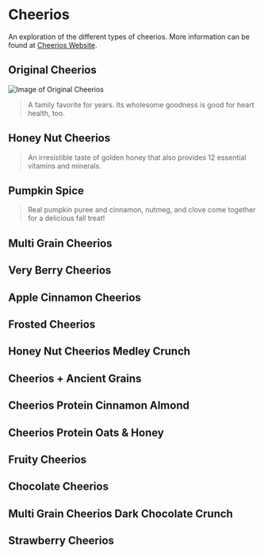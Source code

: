 # Cheerios
An exploration of the different types of cheerios. More information can be found at
[Cheerios Website](https://www.cheerios.com/products).

## Original Cheerios

![Image of Original Cheerios](https://github.com/mvill142/Cheerios/blob/master/original%20Cheerios.png)

> A family favorite for years. Its wholesome goodness is good for heart health, too.

## Honey Nut Cheerios

> An irresistible taste of golden honey that also provides 12 essential vitamins and minerals.

## Pumpkin Spice

>Real pumpkin puree and cinnamon, nutmeg, and clove come together for a delicious fall treat!

## Multi Grain Cheerios
## Very Berry Cheerios
## Apple Cinnamon Cheerios
## Frosted Cheerios
## Honey Nut Cheerios Medley Crunch
## Cheerios + Ancient Grains
## Cheerios Protein Cinnamon Almond
## Cheerios Protein Oats & Honey
## Fruity Cheerios
## Chocolate Cheerios
## Multi Grain Cheerios Dark Chocolate Crunch
## Strawberry Cheerios
